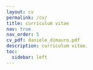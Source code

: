 ```yaml
---
layout: cv
permalink: /cv/
title: curriculum vitae
nav: true
nav_order: 5
cv_pdf: daniele_dimauro.pdf
description: curriculum vitae.
toc:
  sidebar: left
---
```


